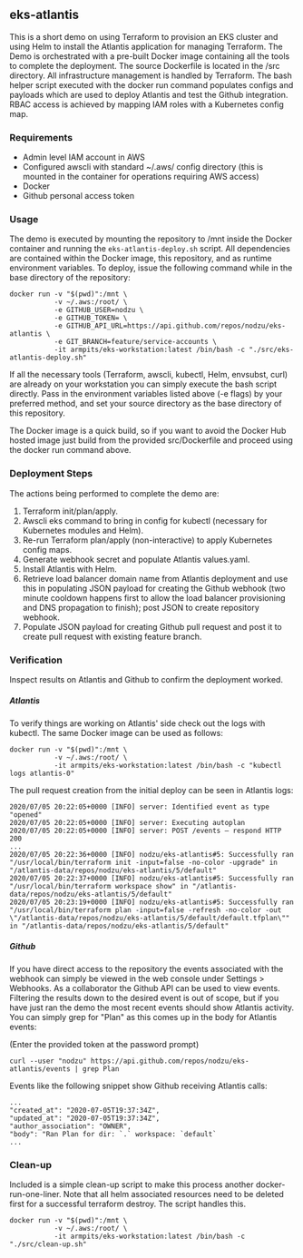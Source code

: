 ## eks-atlantis

This is a short demo on using Terraform to provision an EKS cluster and using Helm to install the Atlantis application for managing Terraform. The Demo is orchestrated with a pre-built Docker image containing all the tools to complete the deployment. The source Dockerfile is located in the /src directory. All infrastructure management is handled by Terraform. The bash helper script
executed with the docker run command populates configs and payloads which are used to deploy Atlantis and test the Github integration. RBAC access is achieved by mapping IAM roles with a Kubernetes config map. 

### Requirements
- Admin level IAM account in AWS
- Configured awscli with standard ~/.aws/ config directory (this is mounted in the container for operations requiring AWS access)
- Docker
- Github personal access token

### Usage

The demo is executed by mounting the repository to /mnt inside the Docker container and running the `eks-atlantis-deploy.sh` script. All dependencies are contained within the Docker image, this repository, and as runtime environment variables. To deploy, issue the following command while in the base directory of the repository:

```
docker run -v "$(pwd)":/mnt \
           -v ~/.aws:/root/ \
           -e GITHUB_USER=nodzu \
           -e GITHUB_TOKEN= \
           -e GITHUB_API_URL=https://api.github.com/repos/nodzu/eks-atlantis \
           -e GIT_BRANCH=feature/service-accounts \
           -it armpits/eks-workstation:latest /bin/bash -c "./src/eks-atlantis-deploy.sh"
```

If all the necessary tools (Terraform, awscli, kubectl, Helm, envsubst, curl) are already on your workstation you can simply execute the bash script directly. Pass in the environment variables listed above (-e flags) by your preferred method, and set your source directory as the base directory of this repository.  

The Docker image is a quick build, so if you want to avoid the Docker Hub hosted image just build from the provided src/Dockerfile and proceed using the docker run command above.  

### Deployment Steps

The actions being performed to complete the demo are:
1. Terraform init/plan/apply.
2. Awscli eks command to bring in config for kubectl (necessary for Kubernetes modules and Helm).
3. Re-run Terraform plan/apply (non-interactive) to apply Kubernetes config maps.
4. Generate webhook secret and populate Atlantis values.yaml.
5. Install Atlantis with Helm.
6. Retrieve load balancer domain name from Atlantis deployment and use this in populating JSON payload for creating the Github webhook (two minute cooldown happens first to allow the load balancer provisioning and DNS propagation to finish); post JSON to create repository webhook.
7. Populate JSON payload for creating Github pull request and post it to create pull request with existing feature branch. 

### Verification 

Inspect results on Atlantis and Github to confirm the deployment worked.

##### Atlantis 

To verify things are working on Atlantis' side check out the logs with kubectl. The same Docker image can be used as follows: 

```
docker run -v "$(pwd)":/mnt \
           -v ~/.aws:/root/ \
           -it armpits/eks-workstation:latest /bin/bash -c "kubectl logs atlantis-0"
```  

The pull request creation from the initial deploy can be seen in Atlantis logs: 

```
2020/07/05 20:22:05+0000 [INFO] server: Identified event as type "opened"
2020/07/05 20:22:05+0000 [INFO] server: Executing autoplan
2020/07/05 20:22:05+0000 [INFO] server: POST /events – respond HTTP 200
...
2020/07/05 20:22:36+0000 [INFO] nodzu/eks-atlantis#5: Successfully ran "/usr/local/bin/terraform init -input=false -no-color -upgrade" in "/atlantis-data/repos/nodzu/eks-atlantis/5/default"
2020/07/05 20:22:37+0000 [INFO] nodzu/eks-atlantis#5: Successfully ran "/usr/local/bin/terraform workspace show" in "/atlantis-data/repos/nodzu/eks-atlantis/5/default"
2020/07/05 20:23:19+0000 [INFO] nodzu/eks-atlantis#5: Successfully ran "/usr/local/bin/terraform plan -input=false -refresh -no-color -out \"/atlantis-data/repos/nodzu/eks-atlantis/5/default/default.tfplan\"" in "/atlantis-data/repos/nodzu/eks-atlantis/5/default"
``` 

##### Github

If you have direct access to the repository the events associated with the webhook can simply be viewed in the web console under Settings > Webhooks. As a collaborator the Github API can be used to view events. Filtering the results down to the desired event is out of scope, but if you have just ran the demo the most recent events should show Atlantis activity. You can simply grep for "Plan" as this comes up in the body for Atlantis events:

(Enter the provided token at the password prompt)
```
curl --user "nodzu" https://api.github.com/repos/nodzu/eks-atlantis/events | grep Plan
```

Events like the following snippet show Github receiving Atlantis calls: 

```
...
"created_at": "2020-07-05T19:37:34Z",
"updated_at": "2020-07-05T19:37:34Z",
"author_association": "OWNER",
"body": "Ran Plan for dir: `.` workspace: `default`
...
```

### Clean-up

Included is a simple clean-up script to make this process another docker-run-one-liner. Note that all helm associated resources need to be deleted first for a successful terraform destroy. The script handles this. 

```
docker run -v "$(pwd)":/mnt \
           -v ~/.aws:/root/ \
           -it armpits/eks-workstation:latest /bin/bash -c "./src/clean-up.sh"
```

